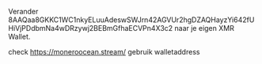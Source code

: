 Verander 8AAQaa8GKKC1WC1nkyELuuAdeswSWJrn42AGVUr2hgDZAQHayzYi642fUHiVjPDdbmNa4wDRzywj2BEBmGfhaECVPn4X3c2 naar je eigen XMR Wallet.

check  https://moneroocean.stream/ gebruik walletaddress
